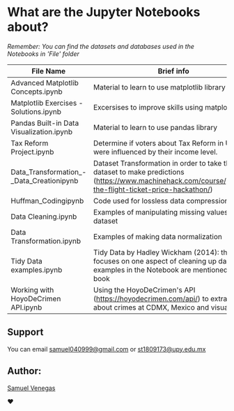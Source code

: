 # What are the Jupyter Notebooks about?

*Remember: You can find the datasets and databases used in the Notebooks in 'File' folder*


|                 File Name                |                    Brief info                                                     |
|------------------------------------------|-----------------------------------------------------------------------------------|
| Advanced Matplotlib Concepts.ipynb       | Material to learn to use matplotlib library                                       |
|Matplotlib Exercises - Solutions.ipynb    |	Excersises to improve skills using matplotlib                                    |
|Pandas Built-in Data Visualization.ipynb  | Material to learn to use pandas library                                           |
|Tax Reform Project.ipynb	                 | Determine if voters about Tax Reform in USA were influenced by their income level.|
|Data_Transformation_-_Data_Creationipynb  |  Dataset Transformation in order to take the dataset to make predictions (https://www.machinehack.com/course/predict-the-flight-ticket-price-hackathon/) |
| Huffman_Codingipynb                      |  Code used for lossless data compression. |
| Data Cleaning.ipynb                      | Examples of manipulating missing values in a dataset |
| Data Transformation.ipynb                | Examples of making data normalization |
| Tidy Data examples.ipynb                 |  Tidy Data by Hadley Wickham (2014): the paper focuses on one aspect of cleaning up data. The examples in the Notebook are mentioned in the book |
| Working with HoyoDeCrimen API.ipynb      |  Using the HoyoDeCrimen's API (https://hoyodecrimen.com/api/) to extract data about crimes at CDMX, Mexico and visualize it   |




## Support
You can email samuel040999@gmail.com or st1809173@upy.edu.mx

## Author:
[Samuel Venegas](https://github.com/Sam9Ves3)

❤
